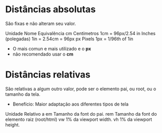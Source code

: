 # Distâncias absolutas <length>

São fixas e não alteram seu valor.

Unidade      Nome                     Equivalência
cm           Centímetros              1cm = 96px/2.54
in           Inches (polegadas)       1in = 2.54cm = 96px
px           Pixels                   1px = 1/96th of 1in
           
- O mais comun e mais utilizado e o **px**
- não recomendado usar o **cm**

# Distâncias relativas

São relativas a algum outro valor, pode ser o elemento pai, ou root, ou o tamanho da tela.

- Benefício: Maior adaptação aos diferentes tipos de tela

Unidade            Relativo a
em                 Tamanho da font do pai.
rem                Tamanho da font do elemento raiz (root/html)
vw                 1% da viewport width. 
vh                 1% da viewport height.
